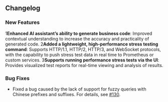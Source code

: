 
## Changelog

### New Features
1**Enhanced AI assistant’s ability to generate business code**: Improved contextual understanding to increase the accuracy and practicality of generated code.
2**Added a lightweight, high-performance stress testing command**: Supports HTTP/1.1, HTTP/2, HTTP/3, and WebSocket protocols, with the capability to push stress test data in real time to Prometheus or custom services.
3**Supports running performance stress tests via the UI**: Provides visualized test reports for real-time viewing and analysis of results.

### Bug Fixes
- Fixed a bug caused by the lack of support for fuzzy queries with Chinese prefixes and suffixes. For details, see [#130](https://github.com/go-dev-frame/sponge/pull/130).
